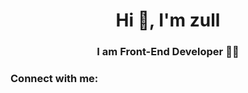 <h1 align="center">Hi 👋, I'm zull</h1>
<h3 align="center">I am Front-End Developer 🧑‍💻</h3>

<h3 align="left">Connect with me:</h3>
<p align="left">
</p>
